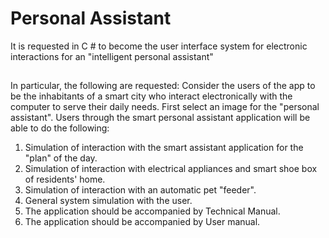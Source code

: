 # Personal Assistant
It is requested in C # to become the user interface system for electronic interactions for an "intelligent personal assistant"
## 
In particular, the following are requested:
 Consider the users of the app to be the inhabitants of a smart city who interact electronically with the computer to serve their daily needs. First select an image for the "personal assistant". Users through the smart personal assistant application will be able to do the following:
 1. Simulation of interaction with the smart assistant application for the "plan" of the day.
 2. Simulation of interaction with electrical appliances and smart shoe box of residents' home.
 3. Simulation of interaction with an automatic pet "feeder".
 4. General system simulation with the user.
 5. The application should be accompanied by Technical Manual.
 6. The application should be accompanied by User manual.
 
 
